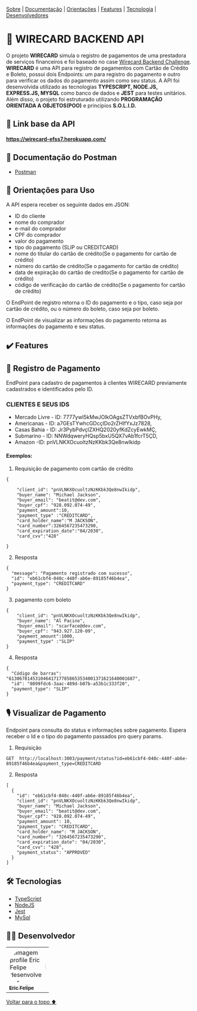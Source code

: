 
<p>
<a href="#sobre">Sobre</a> |
<a href="#documentação">Documentação</a> |
<a href="#orientacoes">Orientações</a> |
<a href="#features">Features</a> |
<a href="#tecnologia">Tecnologia</a> |
<a href="#desenvolvedores">Desenvolvedores</a>
</p>

<h1 id="sobre">📕 WIRECARD BACKEND API</h1>

O projeto **WIRECARD** simula o registro de pagamentos de uma prestadora de serviços financeiros e foi baseado no case [Wirecard Backend Challenge](https://github.com/wirecardBrasil/challenge/tree/master/backend). **WIRECARD** é uma API para registro de pagamentos com Cartão de Crédito e Boleto, possui dois Endpoints: um para registro do pagamento e outro para verificar os dados do pagamento assim como seu status. A API foi desenvolvida utilizado as tecnologias **TYPESCRIPT, NODE.JS, EXPRESS.JS, MYSQL** como banco de dados e **JEST** para testes unitários.  Além disso, o projeto foi estruturado utilizando **PROGRAMAÇÃO ORIENTADA A OBJETOS(POO)** e princípios **S.O.L.I.D.** 

<h2 id="link">🔗 Link base da API</h2>

#### https://wirecard-efss7.herokuapp.com/

<h2 id="documentação">📃 Documentação do Postman</h2>

- [Postman](https://documenter.getpostman.com/view/20351432/UzdzTR9c)

<h2 id="orientacoes">🚨 Orientações para Uso</h2>

A API espera receber os seguinte dados em JSON:

- ID do cliente
- nome do comprador
- e-mail do comprador
- CPF do comprador
- valor do pagamento
- tipo do pagamento (SLIP ou CREDITCARD)
- nome do titular do cartão de crédito(Se o pagamento for cartão de crédito)
- número do cartão de crédito(Se o pagamento for cartão de crédito)
- data de expiração do cartão de credito(Se o pagamento for cartão de crédito)
- código de verificação do cartão de crédito(Se o pagamento for cartão de crédito)

O EndPoint de registro retorna o ID do pagamento e o tipo, caso seja por cartão de crédito, ou o número do boleto, caso seja por boleto.

O EndPoint de visualizar as informações do pagamento retorna as informações do pagamento e seu status.


<h2 id="features">✔️ Features</h2>

## 👤 Registro de Pagamento
EndPoint para cadastro de pagamentos à clientes WIRECARD previamente cadastrados e identificados pelo ID.

### CLIENTES E SEUS IDS

* Mercado Livre - ID: 7777ywI5kMwJOlkOAgsZTVxbfBOvPHy,
* Americanas - ID: a7GEsTYwhcGDcçIDo2rZHlfYxJz7828,
* Casas Bahia - ID: Jr3PybPdvçIZXHQ2020yfKdZcyEwkMÇ,
* Submarino - ID: NNWdqweryHQsp5bxU5QX7vAb1fcrT5ÇD,
* Amazon -ID: pnVLNKXOcuoltzNzKKbk3Qe8nwIkidp

#### Exemplos:

1. Requisição de pagamento com cartão de crédito
```
{

    "client_id": "pnVLNKXOcuoltzNzKKbk3Qe8nwIkidp",
    "buyer_name": "Michael Jackson",
    "buyer_email": "beatit@dev.com",
    "buyer_cpf": "928.092.074-49",
    "payment_amount":10,
    "payment_type" :"CREDITCARD",
    "card_holder_name":"M JACKSON", 
    "card_number":3264567235473290, 
    "card_expiration_date":"04/2030", 
    "card_cvv":"428"

}
```
2. Resposta
```
{
  "message": "Pagamento registrado com sucesso",
  "id": "eb61cbf4-040c-440f-ab6e-89185f46b4ea",
  "payment_type": "CREDITCARD"
}
```
3. pagamento com boleto
```
{
    "client_id": "pnVLNKXOcuoltzNzKKbk3Qe8nwIkidp",
    "buyer_name": "Al Pacino",
    "buyer_email": "scarface@dev.com",
    "buyer_cpf": "943.927.120-09",
    "payment_amount":1000,
    "payment_type" :"SLIP"
}
```
4. Resposta
```
{
  "Código de barras": "613067814531046417177858653534001371621640001687",
  "id": "8099fdc6-3aac-489d-b07b-a53b1c333f20",
  "payment_type": "SLIP"
}
```

## 🎙 Visualizar de Pagamento
Endpoint para consulta do status e informações sobre pagamento. Espera receber o Id e o tipo do pagamento passados pro query params.
1. Requisição 
```
GET  http://localhost:3003/payment/status?id=eb61cbf4-040c-440f-ab6e-89185f46b4ea&payment_type=CREDITCARD
```
2. Resposta 
```
[
  {
    "id": "eb61cbf4-040c-440f-ab6e-89185f46b4ea",
    "client_id": "pnVLNKXOcuoltzNzKKbk3Qe8nwIkidp",
    "buyer_name": "Michael Jackson",
    "buyer_email": "beatit@dev.com",
    "buyer_cpf": "928.092.074-49",
    "payment_amount": 10,
    "payment_type": "CREDITCARD",
    "card_holder_name": "M JACKSON",
    "card_number": "3264567235473290",
    "card_expiration_date": "04/2030",
    "card_cvv": "428",
    "payment_status": "APPROVED"
  }
]
```
 <h2 id="tecnologia">🛠 Tecnologias</h2>

- [TypeScript](https://www.typescriptlang.org/)
- [NodeJS](https://nodejs.org/en/docs/)
- [Jest](https://jestjs.io/pt-BR/docs/api)
- [MySql](https://dev.mysql.com/doc/)



<h2 id="desenvolvedor">👨‍💻 Desenvolvedor</h2>
<table>         
<td><a href="https://github.com/efss7"><img style="border-radius: 50%;" src="https://github.com/efss7.png" width="100px;" alt="Imagem profile Eric Felipe desenvolvedor"/><br /><sub><b>Eric Felipe</b></sub></a><br /> 

</table>

<a href="#voltar">Voltar para o topo ⬆️</a>
